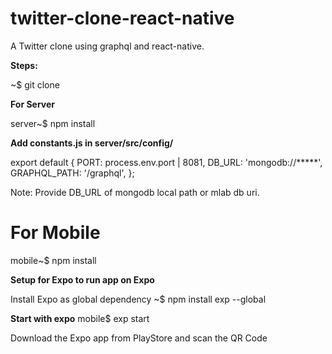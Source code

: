 # twitter-clone-react-native
A Twitter clone using graphql and react-native.

**Steps:**

~$ git clone

**For Server**

server~$ npm install


**Add constants.js in server/src/config/**

export default {
    PORT: process.env.port | 8081,
    DB_URL: 'mongodb://*****',
    GRAPHQL_PATH: '/graphql',
};

Note: Provide DB_URL of mongodb local path or mlab db uri.

# For Mobile

mobile~$ npm install

**Setup for Expo to run app on Expo**

Install Expo as global dependency
~$ npm install exp --global

**Start with expo**
mobile$ exp start

Download the Expo app from PlayStore
and scan the QR Code




